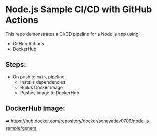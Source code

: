 # Node.js Sample CI/CD with GitHub Actions

This repo demonstrates a CI/CD pipeline for a Node.js app using:

- GitHub Actions
- DockerHub

## Steps:
- On push to `main`, pipeline:
  - Installs dependencies
  - Builds Docker image
  - Pushes image to DockerHub

## DockerHub Image:
➡️ https://hub.docker.com/repository/docker/sonayadav0709/node-js-sample/general
